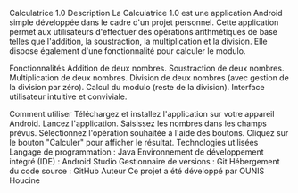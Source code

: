 Calculatrice 1.0
Description
La Calculatrice 1.0 est une application Android simple développée dans le cadre d'un projet personnel. Cette application permet aux utilisateurs d'effectuer des opérations arithmétiques de base telles que l'addition, la soustraction, la multiplication et la division. Elle dispose également d'une fonctionnalité pour calculer le modulo.

Fonctionnalités
Addition de deux nombres.
Soustraction de deux nombres.
Multiplication de deux nombres.
Division de deux nombres (avec gestion de la division par zéro).
Calcul du modulo (reste de la division).
Interface utilisateur intuitive et conviviale.



Comment utiliser
Téléchargez et installez l'application sur votre appareil Android.
Lancez l'application.
Saisissez les nombres dans les champs prévus.
Sélectionnez l'opération souhaitée à l'aide des boutons.
Cliquez sur le bouton "Calculer" pour afficher le résultat.
Technologies utilisées
Langage de programmation : Java
Environnement de développement intégré (IDE) : Android Studio
Gestionnaire de versions : Git
Hébergement du code source : GitHub
Auteur
Ce projet a été développé par OUNIS Houcine
